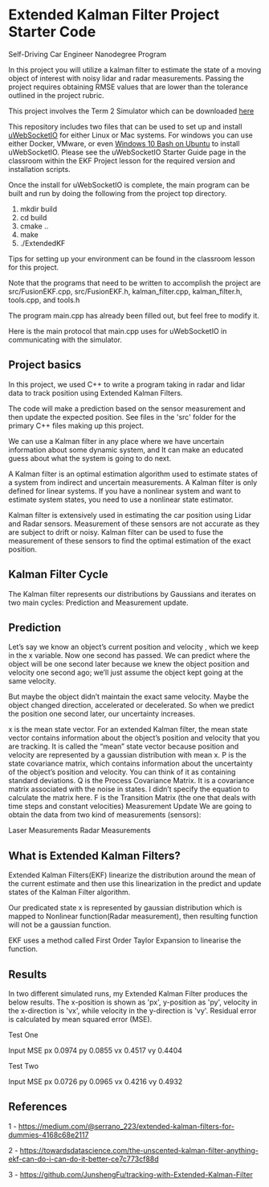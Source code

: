 # Extended Kalman Filter Project Starter Code
Self-Driving Car Engineer Nanodegree Program

In this project you will utilize a kalman filter to estimate the state of a moving object of interest with noisy lidar and radar measurements. Passing the project requires obtaining RMSE values that are lower than the tolerance outlined in the project rubric. 

This project involves the Term 2 Simulator which can be downloaded [here](https://github.com/udacity/self-driving-car-sim/releases)

This repository includes two files that can be used to set up and install [uWebSocketIO](https://github.com/uWebSockets/uWebSockets) for either Linux or Mac systems. For windows you can use either Docker, VMware, or even [Windows 10 Bash on Ubuntu](https://www.howtogeek.com/249966/how-to-install-and-use-the-linux-bash-shell-on-windows-10/) to install uWebSocketIO. Please see the uWebSocketIO Starter Guide page in the classroom within the EKF Project lesson for the required version and installation scripts.

Once the install for uWebSocketIO is complete, the main program can be built and run by doing the following from the project top directory.

1. mkdir build
2. cd build
3. cmake ..
4. make
5. ./ExtendedKF

Tips for setting up your environment can be found in the classroom lesson for this project.

Note that the programs that need to be written to accomplish the project are src/FusionEKF.cpp, src/FusionEKF.h, kalman_filter.cpp, kalman_filter.h, tools.cpp, and tools.h

The program main.cpp has already been filled out, but feel free to modify it.

Here is the main protocol that main.cpp uses for uWebSocketIO in communicating with the simulator.

## Project basics 

In this project, we used C++ to write a program taking in radar and lidar data to track position using Extended Kalman Filters.

The code will make a prediction based on the sensor measurement and then update the expected position. See files in the 'src' folder for the primary C++ files making up this project.

We can use a Kalman filter in any place where we have uncertain information about some dynamic system, and It can make an educated guess about what the system is going to do next.


A Kalman filter is an optimal estimation algorithm used to estimate states of a system from indirect and uncertain measurements. A Kalman filter is only defined for linear systems. If you have a nonlinear system and want to estimate system states, you need to use a nonlinear state estimator.

Kalman filter is extensively used in estimating the car position using Lidar and Radar sensors. Measurement of these sensors are not accurate as they are subject to drift or noisy. Kalman filter can be used to fuse the measurement of these sensors to find the optimal estimation of the exact position.


## Kalman Filter Cycle

The Kalman filter represents our distributions by Gaussians and iterates on two main cycles: Prediction and Measurement update.

## Prediction
Let’s say we know an object’s current position and velocity , which we keep in the x variable. Now one second has passed. We can predict where the object will be one second later because we knew the object position and velocity one second ago; we’ll just assume the object kept going at the same velocity.


But maybe the object didn’t maintain the exact same velocity. Maybe the object changed direction, accelerated or decelerated. So when we predict the position one second later, our uncertainty increases.


x is the mean state vector. For an extended Kalman filter, the mean state vector contains information about the object’s position and velocity that you are tracking. It is called the “mean” state vector because position and velocity are represented by a gaussian distribution with mean x.
P is the state covariance matrix, which contains information about the uncertainty of the object’s position and velocity. You can think of it as containing standard deviations.
Q is the Process Covariance Matrix. It is a covariance matrix associated with the noise in states. I didn’t specify the equation to calculate the matrix here.
F is the Transition Matrix (the one that deals with time steps and constant velocities)
Measurement Update
We are going to obtain the data from two kind of measurements (sensors):

Laser Measurements
Radar Measurements

## What is Extended Kalman Filters?
Extended Kalman Filters(EKF) linearize the distribution around the mean of the current estimate and then use this linearization in the predict and update states of the Kalman Filter algorithm.

Our predicated state x is represented by gaussian distribution which is mapped to Nonlinear function(Radar measurement), then resulting function will not be a gaussian function.

EKF uses a method called First Order Taylor Expansion to linearise the function.



## Results

In two different simulated runs, my Extended Kalman Filter produces the below results. The x-position is shown as 'px', y-position as 'py', velocity in the x-direction is 'vx', while velocity in the y-direction is 'vy'. Residual error is calculated by mean squared error (MSE).


Test One

Input	MSE
px	   0.0974
py	   0.0855
vx	   0.4517
vy	   0.4404


Test Two

Input	MSE
px	   0.0726
py	   0.0965
vx	   0.4216
vy	   0.4932


## References 

1 - https://medium.com/@serrano_223/extended-kalman-filters-for-dummies-4168c68e2117

2 - https://towardsdatascience.com/the-unscented-kalman-filter-anything-ekf-can-do-i-can-do-it-better-ce7c773cf88d

3 - https://github.com/JunshengFu/tracking-with-Extended-Kalman-Filter
